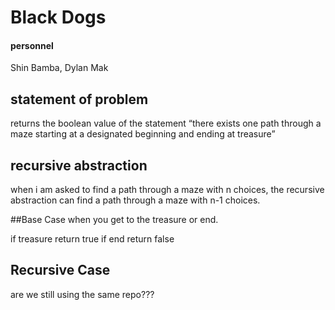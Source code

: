 # Black Dogs

#### personnel
Shin Bamba, Dylan Mak

## statement of problem
returns the boolean value of the statement “there exists one path through a maze
starting at a designated beginning and ending at treasure”

## recursive abstraction
when i am asked to find a path through a maze with n choices,
the recursive abstraction can find a path through a maze with n-1 choices.

##Base Case
when you get to the treasure or end.

if treasure return true
if end return false

## Recursive Case


are we still using the same repo???
